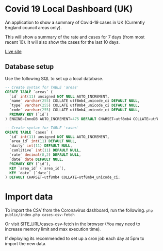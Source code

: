 # Covid 19 Local Dashboard (UK)

An application to show a summary of Covid-19 cases in UK
(Currently England council areas only).

This will show a summary of the rate and cases for 7 days (from most recent 10).
It will also show the cases for the last 10 days.

[Live site](https://covid19local.newmediathinking.com)

## Database setup

Use the following SQL to set up a local database.

````sql
-- Create syntax for TABLE 'areas'
CREATE TABLE `areas` (
  `id` int(11) unsigned NOT NULL AUTO_INCREMENT,
  `name` varchar(255) COLLATE utf8mb4_unicode_ci DEFAULT NULL,
  `type` varchar(255) COLLATE utf8mb4_unicode_ci DEFAULT NULL,
  `code` varchar(255) COLLATE utf8mb4_unicode_ci DEFAULT NULL,
  PRIMARY KEY (`id`)
) ENGINE=InnoDB AUTO_INCREMENT=475 DEFAULT CHARSET=utf8mb4 COLLATE=utf8mb4_unicode_ci;

-- Create syntax for TABLE 'cases'
CREATE TABLE `cases` (
  `id` int(11) unsigned NOT NULL AUTO_INCREMENT,
  `area_id` int(11) DEFAULT NULL,
  `daily` int(11) DEFAULT NULL,
  `cumlitive` int(11) DEFAULT NULL,
  `rate` decimal(8,2) DEFAULT NULL,
  `date` date DEFAULT NULL,
  PRIMARY KEY (`id`),
  KEY `area_id` (`area_id`),
  KEY `date` (`date`)
) DEFAULT CHARSET=utf8mb4 COLLATE=utf8mb4_unicode_ci;
````
# Import data

To import the CSV from the Coronavirus dashboard, run the following.
`php public/index.php cases-csv-fetch`

Or visit SITE_URL/cases-csv-fetch in the browser (You may need to increase
memory limit and max execution time).

If deploying its recommended to set up a cron job each day at 5pm to import 
the new data.
